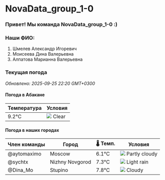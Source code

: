 # NovaData_group_1-0
### Привет! Мы команда NovaData_group_1-0 :)

### Наши ФИО:
1. Шмелев Александр Игоревич
2. Моисеева Дина Валерьевна
3. Алпатова Марианна Валерьевна

### Текущая погода
<!-- WEATHER:START -->
_Обновлено: 2025-09-25 22:20 GMT+0300_

#### Погода в Абакане

| Температура | Условия |
|-------------|----------|
| 9.2°C     | ![](https://cdn.weatherapi.com/weather/64x64/night/113.png) Clear |

#### Погода в наших городах

| Член команды  | Город               | 🌡️ Темп.  | Условия          |
|---------------|---------------------|-----------|--------------------|
| @aytomaximo    | Moscow              |    6.1°C | ![](https://cdn.weatherapi.com/weather/64x64/night/116.png) Partly cloudy |
| @sychtx        | Nizhny Novgorod     |    7.3°C | ![](https://cdn.weatherapi.com/weather/64x64/night/296.png) Light rain   |
| @Dina_Mo       | Stupino             |    7.8°C | ![](https://cdn.weatherapi.com/weather/64x64/night/119.png) Cloudy       |

<!-- WEATHER:END -->
